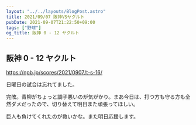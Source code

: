 ```yaml
---
layout: "../../layouts/BlogPost.astro"
title: 2021/09/07 阪神VSヤクルト
pubDate: 2021-09-07T21:22:50+09:00
tags: ["野球"]
og_title: 阪神 0 - 12 ヤクルト
---
```


## 阪神 0 - 12 ヤクルト

https://npb.jp/scores/2021/0907/t-s-16/

日曜日の試合は忘れてました。

完敗。青柳がちょっと調子悪いのが気がかり。まあ今日は、打つ方も守る方も全然ダメだったので、切り替えて明日また頑張ってほしい。

巨人も負けてくれたのが救いかな。また明日応援します。
